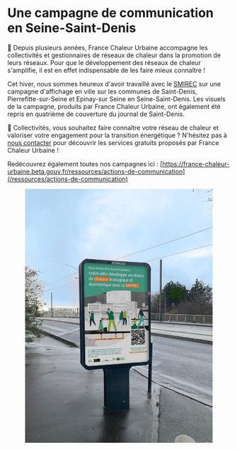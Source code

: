 # Une campagne de communication en Seine-Saint-Denis

🤝 Depuis plusieurs années, France Chaleur Urbaine accompagne les collectivités et gestionnaires de réseaux de chaleur dans la promotion de leurs réseaux. Pour que le développement des réseaux de chaleur s'amplifie, il est en effet indispensable de les faire mieux connaître !

Cet hiver, nous sommes heureux d'avoir travaillé avec le [SMIREC](https://www.smirec.fr/) sur une campagne d'affichage en ville sur les communes de Saint-Denis, Pierrefitte-sur-Seine et Epinay-sur Seine en Seine-Saint-Denis. Les visuels de la campagne, produits par France Chaleur Urbaine, ont également été repris en quatrième de couverture du journal de Saint-Denis.

📢 Collectivités, vous souhaitez faire connaître votre réseau de chaleur et valoriser votre engagement pour la transition énergétique ? N'hésitez pas à [nous contacter](/contact) pour découvrir les services gratuits proposés par France Chaleur Urbaine !

Redécouvrez également toutes nos campagnes ici : [https://france-chaleur-urbaine.beta.gouv.fr/ressources/actions-de-communication](/ressources/actions-de-communication)

<figure><img src=".gitbook/assets/FCU_campagne_SMIREC.jpg" alt=""><figcaption></figcaption></figure>

